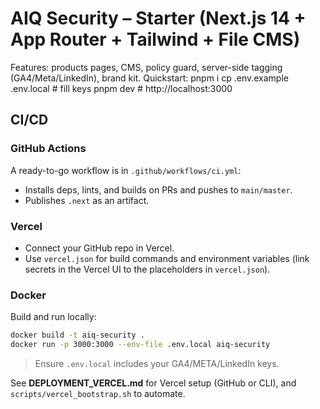 # AIQ Security – Starter (Next.js 14 + App Router + Tailwind + File CMS)
Features: products pages, CMS, policy guard, server-side tagging (GA4/Meta/LinkedIn), brand kit.
Quickstart:
  pnpm i
  cp .env.example .env.local  # fill keys
  pnpm dev  # http://localhost:3000

## CI/CD
### GitHub Actions
A ready-to-go workflow is in `.github/workflows/ci.yml`:
- Installs deps, lints, and builds on PRs and pushes to `main/master`.
- Publishes `.next` as an artifact.

### Vercel
- Connect your GitHub repo in Vercel.
- Use `vercel.json` for build commands and environment variables (link secrets in the Vercel UI to the placeholders in `vercel.json`).

### Docker
Build and run locally:
```bash
docker build -t aiq-security .
docker run -p 3000:3000 --env-file .env.local aiq-security
```
> Ensure `.env.local` includes your GA4/META/LinkedIn keys.


See **DEPLOYMENT_VERCEL.md** for Vercel setup (GitHub or CLI), and `scripts/vercel_bootstrap.sh` to automate.

